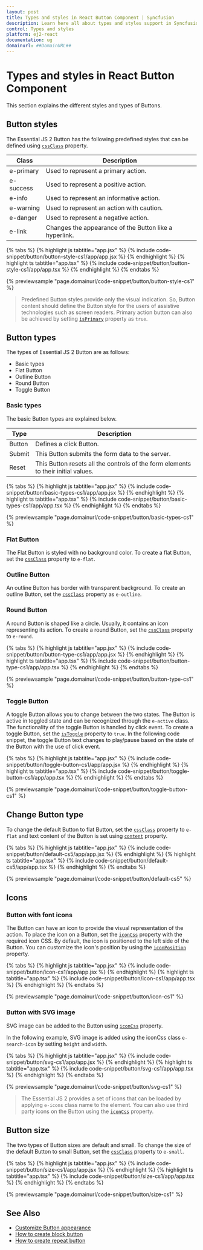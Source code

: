 ```yaml
---
layout: post
title: Types and styles in React Button Component | Syncfusion
description: Learn here all about types and styles support in Syncfusion Essential React Button component, it's and more.
control: Types and styles 
platform: ej2-react
documentation: ug
domainurl: ##DomainURL##
---
```


# Types and styles in React Button Component

This section explains the different styles and types of Buttons.

## Button styles

The Essential JS 2 Button has the following predefined styles that can be defined using [`cssClass`](https://ej2.syncfusion.com/react/documentation/api/button/#cssclass) property.

| Class | Description |
| -------- | -------- |
| e-primary | Used to represent a primary action. |
| e-success | Used to represent a positive action. |
| e-info |  Used to represent an informative action. |
| e-warning | Used to represent an action with caution. |
| e-danger | Used to represent a negative action. |
| e-link |  Changes the appearance of the Button like a hyperlink. |

{% tabs %}
{% highlight js tabtitle="app.jsx" %}
{% include code-snippet/button/button-style-cs1/app/app.jsx %}
{% endhighlight %}
{% highlight ts tabtitle="app.tsx" %}
{% include code-snippet/button/button-style-cs1/app/app.tsx %}
{% endhighlight %}
{% endtabs %}

 {% previewsample "page.domainurl/code-snippet/button/button-style-cs1" %}

> Predefined Button styles provide only the visual indication. So, Button content should define the Button style for the users of assistive technologies such as screen readers.
> Primary action button can also be achieved by setting [`isPrimary`](https://ej2.syncfusion.com/react/documentation/api/button/#isprimary) property as `true`.

## Button types

The types of Essential JS 2 Button are as follows:

* Basic types
* Flat Button
* Outline Button
* Round Button
* Toggle Button

### Basic types

The basic Button types are explained below.

| Type | Description |
| -------- | -------- |
| Button | Defines a click Button. |
| Submit | This Button submits the form data to the server. |
| Reset |  This Button resets all the controls of the form elements to their initial values. |

{% tabs %}
{% highlight js tabtitle="app.jsx" %}
{% include code-snippet/button/basic-types-cs1/app/app.jsx %}
{% endhighlight %}
{% highlight ts tabtitle="app.tsx" %}
{% include code-snippet/button/basic-types-cs1/app/app.tsx %}
{% endhighlight %}
{% endtabs %}

 {% previewsample "page.domainurl/code-snippet/button/basic-types-cs1" %}

### Flat Button

The Flat Button is styled with no background color. To create a flat Button, set the [`cssClass`](https://ej2.syncfusion.com/react/documentation/api/button/#cssclass) property to `e-flat`.

### Outline Button

An outline Button has border with transparent background. To create an outline Button, set the [`cssClass`](https://ej2.syncfusion.com/react/documentation/api/button/#cssclass) property as `e-outline`.

### Round Button

A round Button is shaped like a circle. Usually, it contains an icon representing its action. To create a round Button, set the [`cssClass`](https://ej2.syncfusion.com/react/documentation/api/button/#cssclass) property to `e-round`.

{% tabs %}
{% highlight js tabtitle="app.jsx" %}
{% include code-snippet/button/button-type-cs1/app/app.jsx %}
{% endhighlight %}
{% highlight ts tabtitle="app.tsx" %}
{% include code-snippet/button/button-type-cs1/app/app.tsx %}
{% endhighlight %}
{% endtabs %}

 {% previewsample "page.domainurl/code-snippet/button/button-type-cs1" %}

### Toggle Button

A toggle Button allows you to change between the two states. The Button is active in toggled state and can be recognized through the `e-active` class. The functionality of the toggle Button is handled by  click event. To create a toggle Button, set the [`isToggle`](https://ej2.syncfusion.com/react/documentation/api/button/#istoggle) property to `true`. In the following code snippet, the toggle Button text changes to play/pause based on the state of the Button with the use of click event.

{% tabs %}
{% highlight js tabtitle="app.jsx" %}
{% include code-snippet/button/toggle-button-cs1/app/app.jsx %}
{% endhighlight %}
{% highlight ts tabtitle="app.tsx" %}
{% include code-snippet/button/toggle-button-cs1/app/app.tsx %}
{% endhighlight %}
{% endtabs %}

 {% previewsample "page.domainurl/code-snippet/button/toggle-button-cs1" %}

## Change Button type

To change the default Button to flat Button, set the [`cssClass`](https://ej2.syncfusion.com/react/documentation/api/button/#cssclass) property to `e-flat` and text content of the Button is set using [`content`](https://ej2.syncfusion.com/react/documentation/api/button/#content) property.

{% tabs %}
{% highlight js tabtitle="app.jsx" %}
{% include code-snippet/button/default-cs5/app/app.jsx %}
{% endhighlight %}
{% highlight ts tabtitle="app.tsx" %}
{% include code-snippet/button/default-cs5/app/app.tsx %}
{% endhighlight %}
{% endtabs %}

 {% previewsample "page.domainurl/code-snippet/button/default-cs5" %}

## Icons

### Button with font icons

The Button can have an icon to provide the visual representation of the action. To place the icon on a Button, set the [`iconCss`](https://ej2.syncfusion.com/react/documentation/api/button/#iconcss) property with the required icon CSS. By default, the icon is positioned to the left side of the Button. You can customize the icon's position by
using the [`iconPosition`](https://ej2.syncfusion.com/react/documentation/api/button/#iconposition) property.

{% tabs %}
{% highlight js tabtitle="app.jsx" %}
{% include code-snippet/button/icon-cs1/app/app.jsx %}
{% endhighlight %}
{% highlight ts tabtitle="app.tsx" %}
{% include code-snippet/button/icon-cs1/app/app.tsx %}
{% endhighlight %}
{% endtabs %}

 {% previewsample "page.domainurl/code-snippet/button/icon-cs1" %}

### Button with SVG image

SVG image can be added to the Button using [`iconCss`](https://ej2.syncfusion.com/react/documentation/api/button/#iconcss) property.

In the following example, SVG image is added using the iconCss class `e-search-icon` by setting `height` and `width`.

{% tabs %}
{% highlight js tabtitle="app.jsx" %}
{% include code-snippet/button/svg-cs1/app/app.jsx %}
{% endhighlight %}
{% highlight ts tabtitle="app.tsx" %}
{% include code-snippet/button/svg-cs1/app/app.tsx %}
{% endhighlight %}
{% endtabs %}

 {% previewsample "page.domainurl/code-snippet/button/svg-cs1" %}

> The Essential JS 2 provides a set of icons that can be loaded by applying `e-icons` class name to the element. You can also use third party icons on the Button using the [`iconCss`](https://ej2.syncfusion.com/react/documentation/api/button/#iconcss) property.

## Button size

The two types of Button sizes are default and small. To change the size of the default Button to small Button, set the [`cssClass`](https://ej2.syncfusion.com/react/documentation/api/button/#cssclass) property to `e-small`.

{% tabs %}
{% highlight js tabtitle="app.jsx" %}
{% include code-snippet/button/size-cs1/app/app.jsx %}
{% endhighlight %}
{% highlight ts tabtitle="app.tsx" %}
{% include code-snippet/button/size-cs1/app/app.tsx %}
{% endhighlight %}
{% endtabs %}

 {% previewsample "page.domainurl/code-snippet/button/size-cs1" %}

## See Also

* [Customize Button appearance](./how-to/customize-button-appearance)
* [How to create block button](./how-to/create-a-block-button)
* [How to create repeat button](./how-to/repeat-button)